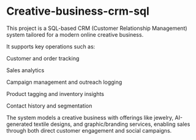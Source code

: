 # Creative-business-crm-sql
This  project is a SQL-based CRM (Customer Relationship Management) system tailored for a modern online creative business.


It supports key operations such as:

Customer and order tracking

Sales analytics

Campaign management and outreach logging

Product tagging and inventory insights

Contact history and segmentation

The system models a creative business with offerings like jewelry, AI-generated textile designs, and graphic/branding services, enabling sales through both direct customer engagement and social campaigns.
